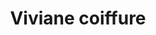 ---
title: "Viviane coiffure"
url: /saint-maurice-les-chateauneuf/viviane-coiffure/
shop: coiffeur
---